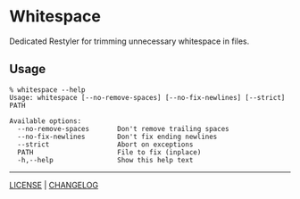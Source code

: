 # Whitespace

Dedicated Restyler for trimming unnecessary whitespace in files.

## Usage

```console
% whitespace --help
Usage: whitespace [--no-remove-spaces] [--no-fix-newlines] [--strict] PATH

Available options:
  --no-remove-spaces       Don't remove trailing spaces
  --no-fix-newlines        Don't fix ending newlines
  --strict                 Abort on exceptions
  PATH                     File to fix (inplace)
  -h,--help                Show this help text
```

---

[LICENSE](./LICENSE) | [CHANGELOG](./CHANGELOG.md)

